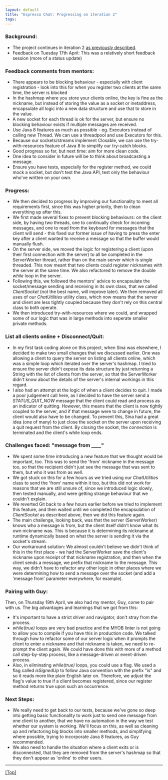 ```yaml
---
layout: default
title: "Espresso Chat: Progressing on iteration 2"
tags:
---
```


### Background:
- The project continues in iteration 2 [as previously described](https://michaelmyob.github.io/2018/04/05/BDD-to-implementation-espresso-chat.html).
- Feedback on Tuesday 17th April: This was a relatively short feedback session (more of a status update)

### Feedback comments from mentors:
- There appears to be blocking behaviour - especially with client registration - look into this for when you register two clients at the same time, the server is blocked
- In the hashmap where you store your clients online, the key is fine as the nickname, but instead of storing the value as a socket or inetaddress, encapsulate all logic into a new data structure and use that to store in the value.
- A new socket for each thread is ok for the server, but ensure no blocking behaviour exists if multiple messages are received.
- Use Java 8 features as much as possible - eg. Executors instead of calling new Thread. We can use a threadpool and use Executors for this.
- Because our sockets/streams implement Closable, we can use the try-with-resources feature of Java 8 to simplify our try-catch blocks.
- Good progress so far, but next time: aim for more clean code.
- One idea to consider in future will be to think about broadcasting a message.
- Ensure you have tests, especially for the register method, we could mock a socket, but don't test the Java API, test only the behaviour who've written on your own.

### Progress:
- We then decided to progress by improving our functionality to meet all requirements first, since this was higher priority, then to clean everything up after this.
- We first made several fixes to prevent blocking behaviours: on the client side, by having two threads, one to continually check for incoming messages, and one to read from the keyboard for messages that the client will send - this fixed our former issue of having to press the enter key after a client wanted to receive a message so that the buffer would manually flush.
- On the server side, we moved the logic for registering a client (upon their first connection with the server) to all be completed in the ServerWorker thread, rather than on the main server which is single threaded. This now meant that two clients could register nicknames with the server at the same time. We also refactored to remove the double _while_ loop in the server.
- Following this, we followed the mentors' advice to encapsulate the socket/message sending and receiving in its own class, that we called _ClientSocket_ (not the best name, will improve later). We then removed all uses of our _ChatUtilities_ utility class, which now means that the server and client are less tightly coupled because they don't rely on this central class to both operate.
- We then introduced try-with-resources where we could, and wrapped some of our logic that was in large methods into seperate smaller private methods.

### List all clients online + Disconnect/Quit:

- In my first task coding alone on this project, when Sina was elsewhere, I decided to make two small changes that we discussed earlier. One was allowing a client to query the server on listing all clients online, which was a simple loop which iterated over the server's hashmap. I tried to ensure the server didn't expose its data structure by just returning a String with the list of clients from the server, so that the ServerWorker didn't know about the details of the server's internal workings in this regard.
- I also had an attempt at the logic of when a client decides to quit. I made a poor judgement call here, as I decided to have the server send a _STATUS_QUIT_NOW_ message that the client could read and process as an indicator of quitting. However, this means that the client is now tightly coupled to the server, and if that message were to change in future, the client would also have to be changed. To prevent this, Sina had a great idea (one of many) to just close the socket on the server upon receiving a quit request from the client. By closing the socket, the connection is terminated and the client's while loop ends.

### Challenges faced: "message from ____"

- We spent some time introducing a new feature that we thought would be important, too. This was to send the 'from' nickname in the message too, so that the recipient didn't just see the message that was sent to them, but who it was from as well.
- We got stuck on this for a few hours as we tried using our _ChatUtilities_ class to send the 'from' name within it too, but this did not work for reasons that we are still unsure of, since we introduced logic slowly, then tested manually, and were getting strange behaviour that we couldn't explain.
- We reverted Git back to a few hours earlier before we tried to implement this feature, and then waited until we completed the encapsulation of _ClientSocket_ as described above, then we did this feature again.
- The main challenge, looking back, was that the server (ServerWorker) knows who a message is from, but the client itself didn't know what its own nickname was. This is because it is determining its nickname at runtime dynamically based on what the server is sending it via the socket's stream.
- Our workaround solution: We almost couldn't believe we didn't think of this in the first place - we had the ServerWorker save the client's nickname upon receipt of that nickname registration, and then when the client sends a message, we prefix that nickname to the message. This way, we didn't have to refactor any other logic in other places where we were determining how to send a message over the socket (and add a 'message from' parameter everywhere, for example).

### Pairing with Guy:  
Then, on Thursday 19th April, we also had my mentor, Guy, come to pair with us. The big advantages and learnings that we got from this:

- It's important to have a strict driver and navigator, don't stray from the process.
- _while(true)_ loops are very bad practice and the MYOB linter is not going to allow you to compile if you have this in production code. We talked through how to refactor some of our server logic when it prompts the client to enter a nickname and that nickname is taken, we need to re-prompt the client again. We could have done this with more of a method call step-by-step process, like a message-driven or event-driven process.
- Also, in eliminating _while(true)_ loops, you could use a flag. We used a flag called _isSignedUp_ to follow Java convention with the prefix "is" and so it reads more like plain English later on. Therefore, we adjust the flag's value to true if a client becomes registered, since our register method returns true upon such an occurrence.

### Next Steps:
- We really need to get back to our tests, because we've gone so deep into getting basic functionality to work just to send one message from one client to another, that we have no automation in the way we test whether our system is working. We'll focus on this, as well as cleaning up and refactoring big blocks into smaller methods, and simplifying where possible, trying to incorporate Java 8 features, as Guy recommended.
- We also need to handle the situation where a client exits or is disconnected, that they are removed from the server's hashmap so that they don't appear as 'online' to other users.

***

[[Top]](#top)

